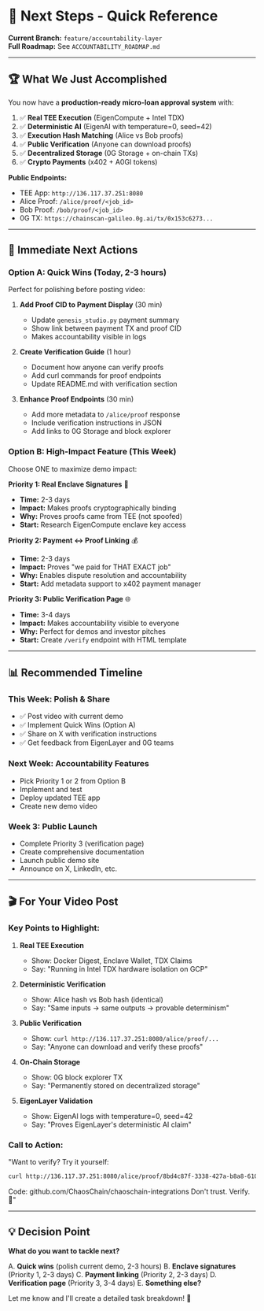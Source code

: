 # 🎯 Next Steps - Quick Reference

**Current Branch:** `feature/accountability-layer`  
**Full Roadmap:** See `ACCOUNTABILITY_ROADMAP.md`

---

## 🏆 What We Just Accomplished

You now have a **production-ready micro-loan approval system** with:

1. ✅ **Real TEE Execution** (EigenCompute + Intel TDX)
2. ✅ **Deterministic AI** (EigenAI with temperature=0, seed=42)
3. ✅ **Execution Hash Matching** (Alice vs Bob proofs)
4. ✅ **Public Verification** (Anyone can download proofs)
5. ✅ **Decentralized Storage** (0G Storage + on-chain TXs)
6. ✅ **Crypto Payments** (x402 + A0GI tokens)

**Public Endpoints:**
- TEE App: `http://136.117.37.251:8080`
- Alice Proof: `/alice/proof/<job_id>`
- Bob Proof: `/bob/proof/<job_id>`
- 0G TX: `https://chainscan-galileo.0g.ai/tx/0x153c6273...`

---

## 🚀 Immediate Next Actions

### **Option A: Quick Wins (Today, 2-3 hours)**

Perfect for polishing before posting video:

1. **Add Proof CID to Payment Display** (30 min)
   - Update `genesis_studio.py` payment summary
   - Show link between payment TX and proof CID
   - Makes accountability visible in logs

2. **Create Verification Guide** (1 hour)
   - Document how anyone can verify proofs
   - Add curl commands for proof endpoints
   - Update README.md with verification section

3. **Enhance Proof Endpoints** (30 min)
   - Add more metadata to `/alice/proof` response
   - Include verification instructions in JSON
   - Add links to 0G Storage and block explorer

### **Option B: High-Impact Feature (This Week)**

Choose ONE to maximize demo impact:

**Priority 1: Real Enclave Signatures** 🔐
- **Time:** 2-3 days
- **Impact:** Makes proofs cryptographically binding
- **Why:** Proves proofs came from TEE (not spoofed)
- **Start:** Research EigenCompute enclave key access

**Priority 2: Payment ↔ Proof Linking** 💰
- **Time:** 2-3 days
- **Impact:** Proves "we paid for THAT EXACT job"
- **Why:** Enables dispute resolution and accountability
- **Start:** Add metadata support to x402 payment manager

**Priority 3: Public Verification Page** 🌐
- **Time:** 3-4 days
- **Impact:** Makes accountability visible to everyone
- **Why:** Perfect for demos and investor pitches
- **Start:** Create `/verify` endpoint with HTML template

---

## 📊 Recommended Timeline

### **This Week: Polish & Share**
- ✅ Post video with current demo
- ✅ Implement Quick Wins (Option A)
- ✅ Share on X with verification instructions
- ✅ Get feedback from EigenLayer and 0G teams

### **Next Week: Accountability Features**
- Pick Priority 1 or 2 from Option B
- Implement and test
- Deploy updated TEE app
- Create new demo video

### **Week 3: Public Launch**
- Complete Priority 3 (verification page)
- Create comprehensive documentation
- Launch public demo site
- Announce on X, LinkedIn, etc.

---

## 🎬 For Your Video Post

### **Key Points to Highlight:**

1. **Real TEE Execution**
   - Show: Docker Digest, Enclave Wallet, TDX Claims
   - Say: "Running in Intel TDX hardware isolation on GCP"

2. **Deterministic Verification**
   - Show: Alice hash vs Bob hash (identical)
   - Say: "Same inputs → same outputs → provable determinism"

3. **Public Verification**
   - Show: `curl http://136.117.37.251:8080/alice/proof/...`
   - Say: "Anyone can download and verify these proofs"

4. **On-Chain Storage**
   - Show: 0G block explorer TX
   - Say: "Permanently stored on decentralized storage"

5. **EigenLayer Validation**
   - Show: EigenAI logs with temperature=0, seed=42
   - Say: "Proves EigenLayer's deterministic AI claim"

### **Call to Action:**

"Want to verify? Try it yourself:
```bash
curl http://136.117.37.251:8080/alice/proof/8bd4c87f-3338-427a-b8a8-610278afe693
```

Code: github.com/ChaosChain/chaoschain-integrations
Don't trust. Verify. 🔐"

---

## 💡 Decision Point

**What do you want to tackle next?**

A. **Quick wins** (polish current demo, 2-3 hours)
B. **Enclave signatures** (Priority 1, 2-3 days)
C. **Payment linking** (Priority 2, 2-3 days)
D. **Verification page** (Priority 3, 3-4 days)
E. **Something else?**

Let me know and I'll create a detailed task breakdown! 🚀


